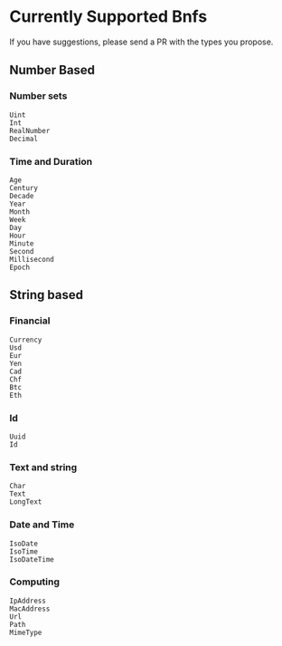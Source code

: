 # Currently Supported Bnfs

If you have suggestions, please send a PR with the types you propose.

## Number Based

### Number sets

```
Uint
Int
RealNumber
Decimal
```

### Time and Duration

```
Age
Century
Decade
Year
Month
Week
Day
Hour
Minute
Second
Millisecond
Epoch
```

## String based

### Financial

```
Currency
Usd
Eur
Yen
Cad
Chf
Btc
Eth
```

### Id

```
Uuid
Id
```

### Text and string

```
Char
Text
LongText
```

### Date and Time

```
IsoDate
IsoTime
IsoDateTime
```

### Computing

```
IpAddress
MacAddress
Url
Path
MimeType
```
